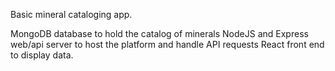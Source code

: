 Basic mineral cataloging app.

MongoDB database to hold the catalog of minerals
NodeJS and Express web/api server to host the platform and handle API requests
React front end to display data.
